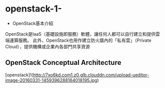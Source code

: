 # openstack-1-

- OpenStack基本介紹

OpenStack是IaaS（基礎設施即服務）軟體，讓任何人都可以自行建立和提供雲端運算服務。
此外，OpenStack也用作建立防火牆內的「私有雲」（Private Cloud），提供機構或企業內各部門共享資源

## OpenStack Conceptual Architecture

[openstack]!(http://7xo6kd.com1.z0.glb.clouddn.com/upload-ueditor-image-20160331-1459396288164018195.jpg)
